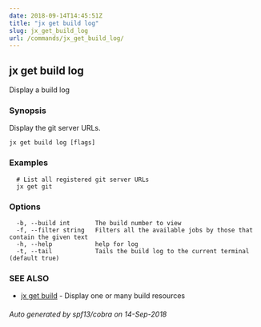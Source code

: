 ```yaml
---
date: 2018-09-14T14:45:51Z
title: "jx get build log"
slug: jx_get_build_log
url: /commands/jx_get_build_log/
---
```

## jx get build log

Display a build log

### Synopsis

Display the git server URLs.

```
jx get build log [flags]
```

### Examples

```
  # List all registered git server URLs
  jx get git
```

### Options

```
  -b, --build int       The build number to view
  -f, --filter string   Filters all the available jobs by those that contain the given text
  -h, --help            help for log
  -t, --tail            Tails the build log to the current terminal (default true)
```

### SEE ALSO

* [jx get build](/commands/jx_get_build/)	 - Display one or many build resources

###### Auto generated by spf13/cobra on 14-Sep-2018
